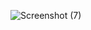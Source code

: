 ![Screenshot (7)](https://user-images.githubusercontent.com/60284448/82633382-07a4c180-9c0c-11ea-9153-bdb12c60b5c7.png)
